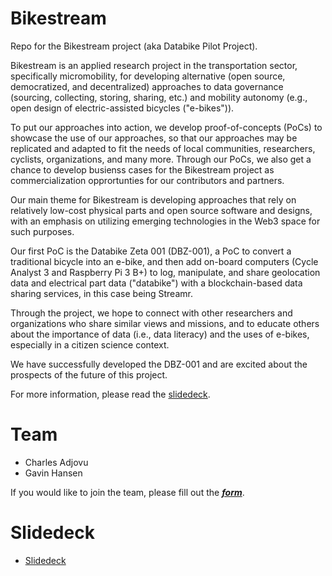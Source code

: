 # Bikestream
Repo for the Bikestream project (aka Databike Pilot Project).

Bikestream is an applied research project in the transportation sector, specifically micromobility, for developing alternative (open source, democratized, and decentralized) approaches to data governance (sourcing, collecting, storing, sharing, etc.) and mobility autonomy (e.g., open design of electric-assisted bicycles ("e-bikes")).

To put our approaches into action, we develop proof-of-concepts (PoCs) to showcase the use of our approaches, so that our approaches may be replicated and adapted to fit the needs of local communities, researchers, cyclists, organizations, and many more. Through our PoCs, we also get a chance to develop busienss cases for the Bikestream project as commercialization opprortunties for our contributors and partners. 

Our main theme for Bikestream is developing approaches that rely on relatively low-cost physical parts and open source software and designs, with an emphasis on utilizing emerging technologies in the Web3 space for such purposes. 

Our first PoC is the Databike Zeta 001 (DBZ-001), a PoC to convert a traditional bicycle into an e-bike, and then add on-board computers (Cycle Analyst 3 and Raspberry Pi 3 B+) to log, manipulate, and share geolocation data and electrical part data ("databike") with a blockchain-based data sharing services, in this case being Streamr. 

Through the project, we hope to connect with other researchers and organizations who share similar views and missions, and to educate others about the importance of data (i.e., data literacy) and the uses of e-bikes, especially in a citizen science context. 

We have successfully developed the DBZ-001 and are excited about the prospects of the future of this project. 

For more information, please read the [slidedeck](https://docs.google.com/presentation/d/18EfMK_-orke-S8Jski1dUgbcYAMd2TpoWm_ZSkn-deE/edit?usp=sharing). 

# Team

- Charles Adjovu
- Gavin Hansen

If you would like to join the team, please fill out the [***form***](https://forms.gle/mGYNiSnUbQTJrRgW9).

# Slidedeck

- [Slidedeck](https://docs.google.com/presentation/d/18EfMK_-orke-S8Jski1dUgbcYAMd2TpoWm_ZSkn-deE/edit?usp=sharing)
